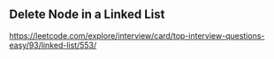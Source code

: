 ## Delete Node in a Linked List
https://leetcode.com/explore/interview/card/top-interview-questions-easy/93/linked-list/553/
